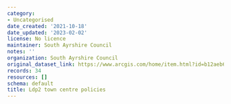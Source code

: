 ```yaml
---
category:
- Uncategorised
date_created: '2021-10-18'
date_updated: '2023-02-02'
license: No licence
maintainer: South Ayrshire Council
notes: ''
organization: South Ayrshire Council
original_dataset_link: https://www.arcgis.com/home/item.html?id=b12aeb6748a74b239bf87caf88de41b0
records: 34
resources: []
schema: default
title: Ldp2 town centre policies
---
```

